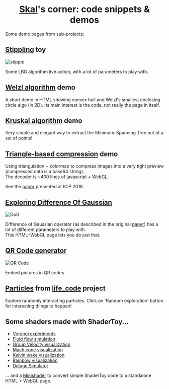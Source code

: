 # <center><a href="./MASSIMINO_Pascal_Resume.pdf">Skal</a>'s corner: code snippets & demos</center>

Some demo pages from sub-projects:

## [Stippling](https://skal65535.github.io/stipple/index.html) toy

   ![stipple](https://skal65535.github.io/stipple/stipple.thumb.webp)

   Some LBG algorithm live action, with a lot of parameters to play with.

## [Welzl algorithm](https://skal65535.github.io/convex_hull/index.html) demo

   A short demo in HTML showing convex hull and Welzl's
   smallest enclosing circle algo (in 2D).
   Its main interest is the code, not really the page in itself.

## [Kruskal algorithm](https://skal65535.github.io/network/kruskal.html) demo

   Very simple and elegant way to extract the Minimum-Spanning Tree out
   of a set of points!

## [Triangle-based compression](https://skal65535.github.io/triangle/index.html) demo

   Using triangulation + colormap to compress images into a very tight preview
   (compressed data is a base64 string).<br/>
   The decoder is ~400 lines of javascript + WebGL.

   See the [paper](http://arxiv.org/abs/1809.02257) presented at ICIP 2018.

## [Exploring Difference Of Gaussian](https://skal65535.github.io/dog/dog.html)

   ![DoG](https://skal65535.github.io/dog/dog.thumb.webp)

   Difference of Gaussian operator
   (as described in the original [paper](https://users.cs.northwestern.edu/~sco590/winnemoeller-cag2012.pdf))
   has a lot of different parameters to play with.<br/>
   This HTML+WebGL page lets you do just that.

## [QR Code generator](https://skal65535.github.io/QR)

   ![QR Code](https://skal65535.github.io/QR/QRCode.thumb.webp)

   Embed pictures in QR codes

## [Particles](https://skal65535.github.io/particle_life/particle_life.html#91651088029) from [life_code](https://github.com/skal65535/life_code) project

   Explore randomly interacting particles. Click on 'Random exploration' button for interesting things to happen!

## Some shaders made with ShaderToy...

  * [Voronoi experiments](https://www.shadertoy.com/view/ftByDD)
  * [Fluid flow simulation](https://www.shadertoy.com/view/ft2czK)
  * [Group Velocity visualization](https://www.shadertoy.com/view/stcBDB)
  * [Mach cone visualization](https://www.shadertoy.com/view/slKfWR)
  * [Kelvin wake visualization](https://www.shadertoy.com/view/stGBWh)
  * [Rainbow visualization](https://www.shadertoy.com/view/NlyfRV)
  * [Deluge Simulator](https://www.shadertoy.com/view/slKfWc)

... and a [Minishader](https://skal65535.github.io/minishader/index.html) to
convert simple ShaderToy code to a standalone HTML + WebGL page.
